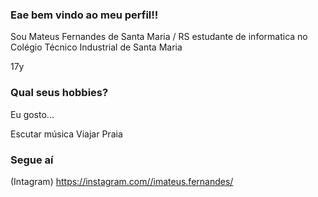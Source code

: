 

### Eae bem vindo ao meu perfil!!

Sou Mateus Fernandes de Santa Maria / RS  estudante de informatica no Colégio Técnico Industrial de Santa Maria

17y 

### Qual seus hobbies? 

Eu gosto...

Escutar música
Viajar 
Praia

### Segue aí

(Intagram) https://instagram.com//imateus.fernandes/

